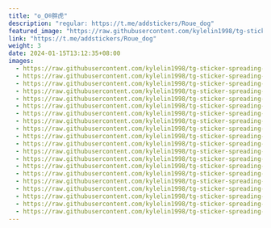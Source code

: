 ```yaml
---
title: "o_O®胖虎"
description: "regular: https://t.me/addstickers/Roue_dog"
featured_image: "https://raw.githubusercontent.com/kylelin1998/tg-sticker-spreading-worldwide-images/main/img/11524b4b-d0c4-4229-9e11-8bf44eb3660f.jpg"
link: "https://t.me/addstickers/Roue_dog"
weight: 3
date: 2024-01-15T13:12:35+08:00
images:
  - https://raw.githubusercontent.com/kylelin1998/tg-sticker-spreading-worldwide-images/main/img/11524b4b-d0c4-4229-9e11-8bf44eb3660f.jpg
  - https://raw.githubusercontent.com/kylelin1998/tg-sticker-spreading-worldwide-images/main/img/e9c94b1c-5f66-4033-aa34-3d673252e37e.jpg
  - https://raw.githubusercontent.com/kylelin1998/tg-sticker-spreading-worldwide-images/main/img/c67d5afe-4ee2-4b24-a6e7-4e0f792b40f3.jpg
  - https://raw.githubusercontent.com/kylelin1998/tg-sticker-spreading-worldwide-images/main/img/a08c83e4-e3e5-46d7-908c-495341d2095c.jpg
  - https://raw.githubusercontent.com/kylelin1998/tg-sticker-spreading-worldwide-images/main/img/6b46c14d-4625-4c09-bccc-30a178f499c4.jpg
  - https://raw.githubusercontent.com/kylelin1998/tg-sticker-spreading-worldwide-images/main/img/a7a36877-8ca0-4ea9-8ebc-9209858a003d.jpg
  - https://raw.githubusercontent.com/kylelin1998/tg-sticker-spreading-worldwide-images/main/img/f24a8f3a-cf9f-4481-9d21-e5ac26caaeb3.jpg
  - https://raw.githubusercontent.com/kylelin1998/tg-sticker-spreading-worldwide-images/main/img/6a0c3286-b8ac-4124-a367-281a31c49822.jpg
  - https://raw.githubusercontent.com/kylelin1998/tg-sticker-spreading-worldwide-images/main/img/a18a011e-005d-40eb-b61e-b10dfa85ab73.jpg
  - https://raw.githubusercontent.com/kylelin1998/tg-sticker-spreading-worldwide-images/main/img/cdc3eaea-fe97-4dd2-826a-15d11bf070d3.jpg
  - https://raw.githubusercontent.com/kylelin1998/tg-sticker-spreading-worldwide-images/main/img/4a51646e-37f9-4fde-9ea1-abdd33d8e489.jpg
  - https://raw.githubusercontent.com/kylelin1998/tg-sticker-spreading-worldwide-images/main/img/274eea38-edfc-45af-856c-9bb0fffac4db.jpg
  - https://raw.githubusercontent.com/kylelin1998/tg-sticker-spreading-worldwide-images/main/img/c4125f57-d2c4-47eb-8102-40a6f19471fe.jpg
  - https://raw.githubusercontent.com/kylelin1998/tg-sticker-spreading-worldwide-images/main/img/250e3b83-2249-424a-a33e-62a568d42ba5.jpg
  - https://raw.githubusercontent.com/kylelin1998/tg-sticker-spreading-worldwide-images/main/img/704b9480-d9bb-4263-b42a-78c987c52569.jpg
  - https://raw.githubusercontent.com/kylelin1998/tg-sticker-spreading-worldwide-images/main/img/31f7be52-f8ec-499e-90c8-b01f645308df.jpg
  - https://raw.githubusercontent.com/kylelin1998/tg-sticker-spreading-worldwide-images/main/img/b0c8b967-fba7-403b-88e3-0ea26598629c.jpg
  - https://raw.githubusercontent.com/kylelin1998/tg-sticker-spreading-worldwide-images/main/img/e19a1f4c-ad75-44d7-92da-b3216fefb51b.jpg
  - https://raw.githubusercontent.com/kylelin1998/tg-sticker-spreading-worldwide-images/main/img/923177bd-8c59-4108-894c-fb0def738a13.jpg
  - https://raw.githubusercontent.com/kylelin1998/tg-sticker-spreading-worldwide-images/main/img/0cba9a90-ce3c-4eca-a274-136d19a0b1c3.jpg
---
```

